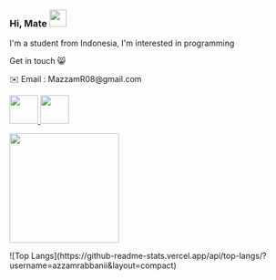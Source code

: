 
### Hi, Mate <img src="https://raw.githubusercontent.com/MartinHeinz/MartinHeinz/master/wave.gif" width="30px">

<p> I'm a student from Indonesia, I'm interested in programming </p>
<p> Get in touch 😸 </p>
<p> ✉️ Email : MazzamR08@gmail.com </p>
<a href="https://www.linkedin.com/in/azzamdeveloper/">
  <img height="50" src="https://img.icons8.com/?size=100&id=13930&format=png&color=000000"/>
</a>
<a href="https://www.instagram.com/azzamra08/">
  <img height="50" src="https://img.icons8.com/?size=100&id=Xy10Jcu1L2Su&format=png&color=000000"/>
</a>


<!--
**azzamrabbanii/azzamrabbanii** is a ✨ _special_ ✨ repository because its `README.md` (this file) appears on your GitHub profile.

Here are some ideas to get you started:

- 🔭 I’m currently studying on IDN Boarding School
- 🌱 I’m currently learning programming language
- 👯 I’m looking to collaborate on ...
- 🤔 I’m looking for help with ...
- 💬 Ask me about ...
- 📫 How to reach me: ...
- 😄 Pronouns: he/him
- ⚡ Fun fact: i'm calm person 😺
-->

<!--
<h1 align="center">Hi Mate 👋, I'm Muhammad Azzam Rabbani</h1>
<h3 align="center">A im student passionate android developer from Indonesia</h3>
-->

</head>
<body>
    <p>
        <a href="https://github.com/azzamrabbanii">
            <img height="192em" src="https://github-readme-stats.vercel.app/api?username=azzamrabbanii&show_icons=true&theme=gotham"/>
        </a>
    </p>
    <p>
      ![Top Langs](https://github-readme-stats.vercel.app/api/top-langs/?username=azzamrabbanii&layout=compact)
    </p>
        
</body>
